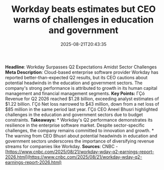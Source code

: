 ﻿---
title: "Workday beats estimates but CEO warns of challenges in education and government"
date: "2025-08-21T20:43:35"
category: "Markets"
summary: ""
slug: "workday beats estimates but ceo warns of challenges in educa"
source_urls:
  - "https://www.cnbc.com/2025/08/21/workday-wday-q2-earnings-report-2026.html"
seo:
  title: "Workday beats estimates but CEO warns of challenges in education and government | Hash n Hedge"
  description: ""
  keywords: ["news", "markets", "brief"]
---
**Headline**: Workday Surpasses Q2 Expectations Amidst Sector Challenges  **Meta Description**: Cloud-based enterprise software provider Workday has reported better-than-expected Q2 results, but its CEO cautions about potential headwinds in the education and government sectors. The company's strong performance is attributed to growth in its human capital management and financial management segments.  **Key Points:**  ΓÇó Revenue for Q2 2026 reached $1.28 billion, exceeding analyst estimates of $1.22 billion. ΓÇó Net loss narrowed to $43 million, down from a net loss of $85 million in the same period last year. ΓÇó CEO Aneel Bhusri highlighted challenges in the education and government sectors due to budget constraints.  **Takeaways:**  * Workday's Q2 performance demonstrates its resilience in the enterprise software market. Despite sector-specific challenges, the company remains committed to innovation and growth. * The warning from CEO Bhusri about potential headwinds in education and government sectors underscores the importance of diversifying revenue streams for companies like Workday.  **Sources**: CNBC - [https://www.cnbc.com/2025/08/21/workday-wday-q2-earnings-report-2026.html](https://www.cnbc.com/2025/08/21/workday-wday-q2-earnings-report-2026.html) 
